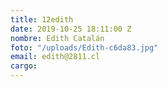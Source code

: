 ```yaml
---
title: 12edith
date: 2019-10-25 18:11:00 Z
nombre: Edith Catalán
foto: "/uploads/Edith-c6da83.jpg"
email: edith@2811.cl
cargo: 
---
```


